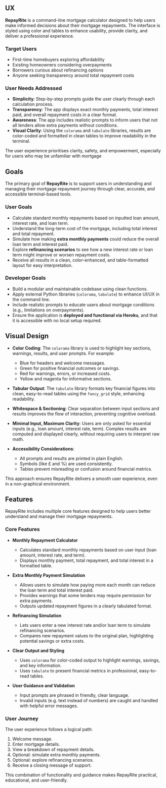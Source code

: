



## UX

**RepayRite** is a command-line mortgage calculator designed to help users make informed decisions about their mortgage repayments. The interface is styled using color and tables to enhance usability, provide clarity, and deliver a professional experience. 

### Target Users

- First-time homebuyers exploring affordability
- Existing homeowners considering overpayments
- Borrowers curious about refinancing options
- Anyone seeking transparency around total repayment costs

### User Needs Addressed

- **Simplicity**: Step-by-step prompts guide the user clearly through each calculation process.
- **Transparency**: The app displays exact monthly payments, total interest paid, and overall repayment costs in a clear format.
- **Awareness**: The app includes realistic prompts to inform users that not all lenders allow extra payments without conditions.
- **Visual Clarity**: Using the `colorama` and `tabulate` libraries, results are color-coded and formatted in clean tables to improve readability in the terminal.

The user experience prioritises clarity, safety, and empowerment, especially for users who may be unfamiliar with mortgage

## Goals

The primary goal of **RepayRite** is to support users in understanding and managing their mortgage repayment journey through clear, accurate, and accessible terminal-based tools.

### User Goals

- Calculate standard monthly repayments based on inputted loan amount, interest rate, and loan term.
- Understand the long-term cost of the mortgage, including total interest and total repayment.
- Simulate how making **extra monthly payments** could reduce the overall loan term and interest paid.
- Explore **refinancing scenarios** to see how a new interest rate or loan term might improve or worsen repayment costs.
- Receive all results in a clean, color-enhanced, and table-formatted layout for easy interpretation.

### Developer Goals

- Build a modular and maintainable codebase using clean functions.
- Apply external Python libraries (`colorama`, `tabulate`) to enhance UI/UX in the command line.
- Include realistic prompts to educate users about mortgage conditions (e.g., limitations on overpayments).
- Ensure the application is **deployed and functional via Heroku**, and that it is accessible with no local setup required.

## Visual Design


- **Color Coding**: The `colorama` library is used to highlight key sections, warnings, results, and user prompts. For example:
  - Blue for headers and welcome messages.
  - Green for positive financial outcomes or savings.
  - Red for warnings, errors, or increased costs.
  - Yellow and magenta for informative sections.
  
- **Tabular Output**: The `tabulate` library formats key financial figures into clean, easy-to-read tables using the `fancy_grid` style, enhancing readability.

- **Whitespace & Sectioning**: Clear separation between input sections and results improves the flow of interaction, preventing cognitive overload.

- **Minimal Input, Maximum Clarity**: Users are only asked for essential inputs (e.g., loan amount, interest rate, term). Complex results are computed and displayed clearly, without requiring users to interpret raw math.

- **Accessibility Considerations**: 
  - All prompts and results are printed in plain English.
  - Symbols (like £ and %) are used consistently.
  - Tables prevent misreading or confusion around financial metrics.

This approach ensures RepayRite delivers a smooth user experience, even in a non-graphical environment.

## Features

RepayRite includes multiple core features designed to help users better understand and manage their mortgage repayments.

### Core Features

- **Monthly Repayment Calculator**
  - Calculates standard monthly repayments based on user input (loan amount, interest rate, and term).
  - Displays monthly payment, total repayment, and total interest in a formatted table.

- **Extra Monthly Payment Simulation**
  - Allows users to simulate how paying more each month can reduce the loan term and total interest paid.
  - Provides warnings that some lenders may require permission for extra payments.
  - Outputs updated repayment figures in a clearly tabulated format.

- **Refinancing Simulation**
  - Lets users enter a new interest rate and/or loan term to simulate refinancing scenarios.
  - Compares new repayment values to the original plan, highlighting potential savings or extra costs.

- **Clear Output and Styling**
  - Uses `colorama` for color-coded output to highlight warnings, savings, and key information.
  - Uses `tabulate` to present financial metrics in professional, easy-to-read tables.

- **User Guidance and Validation**
  - Input prompts are phrased in friendly, clear language.
  - Invalid inputs (e.g. text instead of numbers) are caught and handled with helpful error messages.

### User Journey

The user experience follows a logical path:

1. Welcome message.
2. Enter mortgage details.
3. View a breakdown of repayment details.
4. Optional: simulate extra monthly payments.
5. Optional: explore refinancing scenarios.
6. Receive a closing message of support.

This combination of functionality and guidance makes RepayRite practical, educational, and user-friendly.
